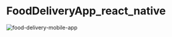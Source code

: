 # FoodDeliveryApp_react_native

![food-delivery-mobile-app](https://user-images.githubusercontent.com/83474988/136690950-cc2296e2-b07e-4adc-b46e-00e563153973.png)
